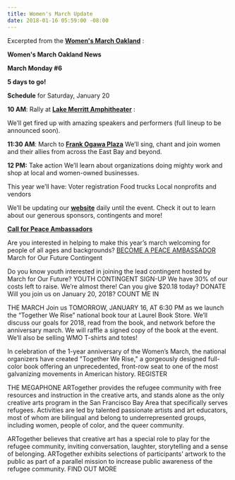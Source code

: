 ```yaml
---
title: Women's March Update
date: 2018-01-16 05:59:00 -08:00
---
```


Excerpted from the [**Women's March Oakland**](https://womensmarchoakland.org/) :
 
 
**Women's March Oakland News**

**March Monday #6**

**5 days to go!**


**Schedule** for Saturday, January 20

**10 AM**: Rally at [**Lake Merritt Amphitheater**](https://www.google.com/maps/place/Lake+Merritt+Amphitheater/@37.7990182,-122.2628975,17z/data=!3m1!4b1!4m5!3m4!1s0x808f873433e19613:0x42896152be34d0d4!8m2!3d37.7990182!4d-122.2607088) :
  
We’ll get fired up with amazing speakers and performers
(full lineup to be announced soon).

**11:30 AM**: March to [**Frank Ogawa Plaza**](http://www2.oaklandnet.com/ContactUs/index.htm)
We’ll sing, chant and join women and their allies
from across the East Bay and beyond.

**12 PM:** Take action
We’ll learn about organizations doing mighty work
and shop at local and women-owned businesses.

This year we’ll have:
Voter registration
Food trucks
Local nonprofits and vendors

We’ll be updating our [**website**](https://womensmarchoakland.org/) daily until the event.
Check it out to learn about our generous sponsors, contingents and more!


**[Call for Peace Ambassadors](https://www.eventbrite.com/e/wmo-peace-ambassador-training-tickets-41689734117)**

Are you interested in helping to make this year’s march
welcoming for people of all ages and backgrounds?
[BECOME A PEACE AMBASSADOR](https://www.eventbrite.com/e/wmo-peace-ambassador-training-tickets-41689734117)
March for Our Future Contingent

Do you know youth interested in joining the lead contingent
hosted by March for Our Future?
YOUTH CONTINGENT SIGN-UP
We have 30% of our costs left to raise. We’re almost there!
Can you give $20.18 today?
DONATE
Will you join us on January 20, 2018?
COUNT ME IN

THE MARCH
Join us TOMORROW, JANUARY 16, AT 6:30 PM as we launch the “Together We Rise” national book tour at Laurel Book Store. We’ll discuss our goals for 2018, read from the book, and network before the anniversary march. We will raffle a signed copy of the book at the event. We’ll also be selling WMO T-shirts and totes!

In celebration of the 1-year anniversary of the Women’s March, the national organizers have created "Together We Rise," a gorgeously designed full-color book offering an unprecedented, front-row seat to one of the most galvanizing movements in American history.
REGISTER

 

THE MEGAPHONE
ARTogether provides the refugee community with free resources and instruction in the creative arts, and stands alone as the only creative arts program in the San Francisco Bay Area that specifically serves refugees. Activities are led by talented passionate artists and art educators, most of whom are bilingual and belong to underrepresented groups, including women, people of color, and the queer community.

ARTogether believes that creative art has a special role to play for the refugee community, inviting conversation, laughter, storytelling and a sense of belonging. ARTogether exhibits selections of participants’ artwork to the public as part of a parallel mission to increase public awareness of the refugee community.
FIND OUT MORE


